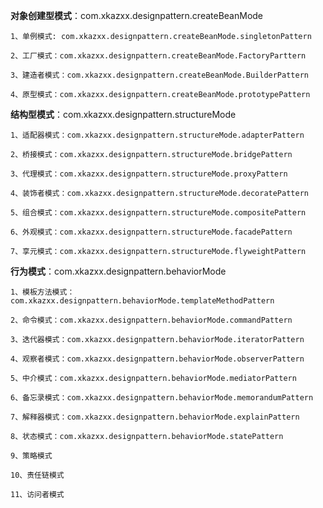 **对象创建型模式**：com.xkazxx.designpattern.createBeanMode  

    1、单例模式: com.xkazxx.designpattern.createBeanMode.singletonPattern

    2、工厂模式：com.xkazxx.designpattern.createBeanMode.FactoryParttern

    3、建造者模式：com.xkazxx.designpattern.createBeanMode.BuilderPattern

	4、原型模式：com.xkazxx.designpattern.createBeanMode.prototypePattern

**结构型模式**：com.xkazxx.designpattern.structureMode
    
    1、适配器模式：com.xkazxx.designpattern.structureMode.adapterPattern

    2、桥接模式：com.xkazxx.designpattern.structureMode.bridgePattern

    3、代理模式：com.xkazxx.designpattern.structureMode.proxyPattern

    4、装饰者模式：com.xkazxx.designpattern.structureMode.decoratePattern

    5、组合模式：com.xkazxx.designpattern.structureMode.compositePattern
    
    6、外观模式：com.xkazxx.designpattern.structureMode.facadePattern

    7、享元模式：com.xkazxx.designpattern.structureMode.flyweightPattern

**行为模式**：com.xkazxx.designpattern.behaviorMode
    
    1、模板方法模式：com.xkazxx.designpattern.behaviorMode.templateMethodPattern
    
    2、命令模式：com.xkazxx.designpattern.behaviorMode.commandPattern
    
    3、迭代器模式：com.xkazxx.designpattern.behaviorMode.iteratorPattern
    
    4、观察者模式：com.xkazxx.designpattern.behaviorMode.observerPattern
    
    5、中介模式：com.xkazxx.designpattern.behaviorMode.mediatorPattern

    6、备忘录模式：com.xkazxx.designpattern.behaviorMode.memorandumPattern
    
    7、解释器模式：com.xkazxx.designpattern.behaviorMode.explainPattern
    
    8、状态模式：com.xkazxx.designpattern.behaviorMode.statePattern
    
    9、策略模式

    10、责任链模式

    11、访问者模式